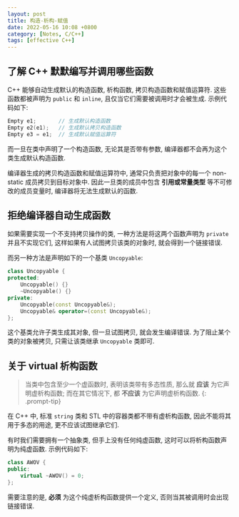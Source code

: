 ```yaml
---
layout: post
title: 构造-析构-赋值
date: 2022-05-16 10:08 +0800
category: [Notes, C/C++]
tags: [effective C++]
---
```


## 了解 C++ 默默编写并调用哪些函数

C++ 能够自动生成默认的构造函数, 析构函数, 拷贝构造函数和赋值运算符. 这些函数都被声明为 `public` 和 `inline`, 且仅当它们需要被调用时才会被生成. 示例代码如下:

```cpp
Empty e1;       // 生成默认构造函数
Empty e2(e1);   // 生成默认拷贝构造函数
Empty e3 = e1;  // 生成默认赋值运算符
```

而一旦在类中声明了一个构造函数, 无论其是否带有参数, 编译器都不会再为这个类生成默认构造函数.

编译器生成的拷贝构造函数和赋值运算符中, 通常只负责把对象中的每一个 non-static 成员拷贝到目标对象中. 因此一旦类的成员中包含 **引用或常量类型** 等不可修改的成员变量时, 编译器将无法生成默认的函数.

## 拒绝编译器自动生成函数

如果需要实现一个不支持拷贝操作的类, 一种方法是将这两个函数声明为 `private` 并且不实现它们, 这样如果有人试图拷贝该类的对象时, 就会得到一个链接错误.

而另一种方法是声明如下的一个基类 `Uncopyable`:

```cpp
class Uncopyable {
protected:
    Uncopyable() {}
    ~Uncopyable() {}
private:
    Uncopyable(const Uncopyable&);
    Uncopyable& operator=(const Uncopyable&);
};
```

这个基类允许子类生成其对象, 但一旦试图拷贝, 就会发生编译错误. 为了阻止某个类的对象被拷贝, 只需让该类继承 `Uncopyable` 类即可.

## 关于 virtual 析构函数

> 当类中包含至少一个虚函数时, 表明该类带有多态性质, 那么就 **应该** 为它声明虚析构函数; 而在其它情况下, 都 **不应该** 为它声明虚析构函数.
{: .prompt-tip}

在 C++ 中, 标准 `string` 类和 STL 中的容器类都不带有虚析构函数, 因此不能将其用于多态的用途, 更不应该试图继承它们.

有时我们需要拥有一个抽象类, 但手上没有任何纯虚函数, 这时可以将析构函数声明为纯虚函数. 示例代码如下:

```cpp
class AWOV {
public:
    virtual ~AWOV() = 0;
};
```

需要注意的是, **必须** 为这个纯虚析构函数提供一个定义, 否则当其被调用时会出现链接错误.